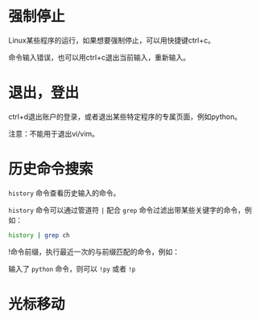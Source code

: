 # 强制停止

Linux某些程序的运行，如果想要强制停止，可以用快捷键ctrl+c。

命令输入错误，也可以用ctrl+c退出当前输入，重新输入。

# 退出，登出

ctrl+d退出账户的登录，或者退出某些特定程序的专属页面，例如python。

注意：不能用于退出vi/vim。

# 历史命令搜索

`history` 命令查看历史输入的命令。

`history` 命令可以通过管道符 `|` 配合 `grep` 命令过滤出带某些关键字的命令，例如：

```bash
history | grep ch
```

!命令前缀，执行最近一次的与前缀匹配的命令，例如：

输入了 `python` 命令，则可以 `!py` 或者 `!p`




# 光标移动
